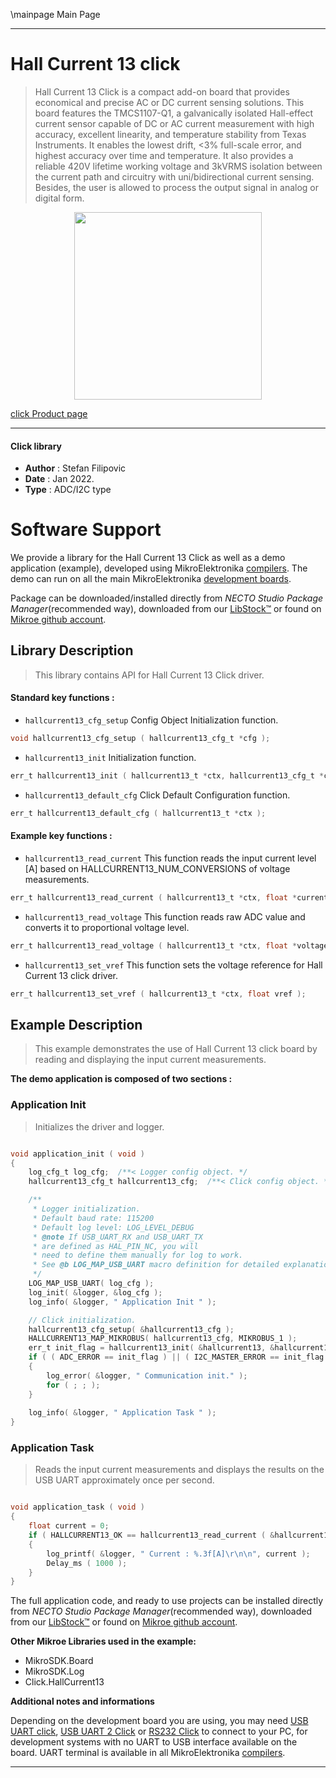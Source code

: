 \mainpage Main Page

---
# Hall Current 13 click

> Hall Current 13 Click is a compact add-on board that provides economical and precise AC or DC current sensing solutions. This board features the TMCS1107-Q1, a galvanically isolated Hall-effect current sensor capable of DC or AC current measurement with high accuracy, excellent linearity, and temperature stability from Texas Instruments. It enables the lowest drift, <3% full-scale error, and highest accuracy over time and temperature. It also provides a reliable 420V lifetime working voltage and 3kVRMS isolation between the current path and circuitry with uni/bidirectional current sensing. Besides, the user is allowed to process the output signal in analog or digital form.

<p align="center">
  <img src="https://download.mikroe.com/images/click_for_ide/hallcurrent13_click.png" height=300px>
</p>

[click Product page](https://www.mikroe.com/hall-current-13-click)

---


#### Click library

- **Author**        : Stefan Filipovic
- **Date**          : Jan 2022.
- **Type**          : ADC/I2C type


# Software Support

We provide a library for the Hall Current 13 Click
as well as a demo application (example), developed using MikroElektronika
[compilers](https://www.mikroe.com/necto-studio).
The demo can run on all the main MikroElektronika [development boards](https://www.mikroe.com/development-boards).

Package can be downloaded/installed directly from *NECTO Studio Package Manager*(recommended way), downloaded from our [LibStock&trade;](https://libstock.mikroe.com) or found on [Mikroe github account](https://github.com/MikroElektronika/mikrosdk_click_v2/tree/master/clicks).

## Library Description

> This library contains API for Hall Current 13 Click driver.

#### Standard key functions :

- `hallcurrent13_cfg_setup` Config Object Initialization function.
```c
void hallcurrent13_cfg_setup ( hallcurrent13_cfg_t *cfg );
```

- `hallcurrent13_init` Initialization function.
```c
err_t hallcurrent13_init ( hallcurrent13_t *ctx, hallcurrent13_cfg_t *cfg );
```

- `hallcurrent13_default_cfg` Click Default Configuration function.
```c
err_t hallcurrent13_default_cfg ( hallcurrent13_t *ctx );
```

#### Example key functions :

- `hallcurrent13_read_current` This function reads the input current level [A] based on HALLCURRENT13_NUM_CONVERSIONS of voltage measurements.
```c
err_t hallcurrent13_read_current ( hallcurrent13_t *ctx, float *current );
```

- `hallcurrent13_read_voltage` This function reads raw ADC value and converts it to proportional voltage level.
```c
err_t hallcurrent13_read_voltage ( hallcurrent13_t *ctx, float *voltage );
```

- `hallcurrent13_set_vref` This function sets the voltage reference for Hall Current 13 click driver.
```c
err_t hallcurrent13_set_vref ( hallcurrent13_t *ctx, float vref );
```

## Example Description

> This example demonstrates the use of Hall Current 13 click board by reading and displaying the input current measurements.

**The demo application is composed of two sections :**

### Application Init

> Initializes the driver and logger.

```c

void application_init ( void )
{
    log_cfg_t log_cfg;  /**< Logger config object. */
    hallcurrent13_cfg_t hallcurrent13_cfg;  /**< Click config object. */

    /** 
     * Logger initialization.
     * Default baud rate: 115200
     * Default log level: LOG_LEVEL_DEBUG
     * @note If USB_UART_RX and USB_UART_TX 
     * are defined as HAL_PIN_NC, you will 
     * need to define them manually for log to work. 
     * See @b LOG_MAP_USB_UART macro definition for detailed explanation.
     */
    LOG_MAP_USB_UART( log_cfg );
    log_init( &logger, &log_cfg );
    log_info( &logger, " Application Init " );

    // Click initialization.
    hallcurrent13_cfg_setup( &hallcurrent13_cfg );
    HALLCURRENT13_MAP_MIKROBUS( hallcurrent13_cfg, MIKROBUS_1 );
    err_t init_flag = hallcurrent13_init( &hallcurrent13, &hallcurrent13_cfg );
    if ( ( ADC_ERROR == init_flag ) || ( I2C_MASTER_ERROR == init_flag ) )
    {
        log_error( &logger, " Communication init." );
        for ( ; ; );
    }
    
    log_info( &logger, " Application Task " );
}

```

### Application Task

> Reads the input current measurements and displays the results on the USB UART approximately once per second.

```c

void application_task ( void )
{
    float current = 0;
    if ( HALLCURRENT13_OK == hallcurrent13_read_current ( &hallcurrent13, &current ) ) 
    {
        log_printf( &logger, " Current : %.3f[A]\r\n\n", current );
        Delay_ms ( 1000 );
    }
}

```

The full application code, and ready to use projects can be installed directly from *NECTO Studio Package Manager*(recommended way), downloaded from our [LibStock&trade;](https://libstock.mikroe.com) or found on [Mikroe github account](https://github.com/MikroElektronika/mikrosdk_click_v2/tree/master/clicks).

**Other Mikroe Libraries used in the example:**

- MikroSDK.Board
- MikroSDK.Log
- Click.HallCurrent13

**Additional notes and informations**

Depending on the development board you are using, you may need
[USB UART click](https://www.mikroe.com/usb-uart-click),
[USB UART 2 Click](https://www.mikroe.com/usb-uart-2-click) or
[RS232 Click](https://www.mikroe.com/rs232-click) to connect to your PC, for
development systems with no UART to USB interface available on the board. UART
terminal is available in all MikroElektronika
[compilers](https://shop.mikroe.com/compilers).

---
